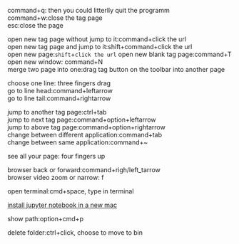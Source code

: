 command+q: then you could litterlly quit the programm  
command+w:close the tag page  
esc:close the page  

open new tag page without jump to it:command+click the url  
open new tag page and jump to it:shift+command+click the url  
open new page:`shift`+`click the url`
open new blank tag page:command+T
open new window: command+N  
merge two page into one:drag tag button on the toolbar into another page


choose one line: three fingers drag  
go to line head:command+leftarrow  
go to line tail:command+rightarrow  

jump to another tag page:ctrl+tab  
jump to next tag page:command+option+leftarrow  
jump to above tag page:command+option+rightarrow  
change between different application:command+tab  
change between same application:command+~  

see all your page: four fingers up

browser back or forward:command+righ/left_tarrow  
browser video zoom or narrow: f  

open terminal:cmd+space, type in terminal  

[install jupyter notebook in a new mac](https://noteable.io/jupyter-notebook/install-jupyter-notebook/#install-mac)  

show path:option+cmd+p

delete folder:ctrl+click, choose to move to bin
